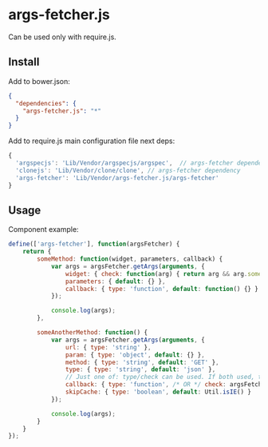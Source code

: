args-fetcher.js
===============

Can be used only with require.js.

Install
---

Add to bower.json:

```json
{
  "dependencies": {
    "args-fetcher.js": "*"
  }
}
```

Add to require.js main configuration file next deps:

```js
{
  'argspecjs': 'Lib/Vendor/argspecjs/argspec',  // args-fetcher dependency
  'clonejs': 'Lib/Vendor/clone/clone', // args-fetcher dependency
  'args-fetcher': 'Lib/Vendor/args-fetcher.js/args-fetcher'
}
```

Usage
--

Component example:

```js
define(['args-fetcher'], function(argsFetcher) {
	return {
		someMethod: function(widget, parameters, callback) {
			var args = argsFetcher.getArgs(arguments, {
				widget: { check: function(arg) { return arg && arg.someMethodExists; } },
				parameters: { default: {} },
				callback: { type: 'function', default: function() {} }
			});

			console.log(args);
		},

		someAnotherMethod: function() {
			var args = argsFetcher.getArgs(arguments, {
				url: { type: 'string' },
				param: { type: 'object', default: {} },
				method: { type: 'string', default: 'GET' },
				type: { type: 'string', default: 'json' },
				// Just one of: type/check can be used. If both used, then error will be thrown
				callback: { type: 'function', /* OR */ check: argsFetcher.isCallback, default: function() {} },
				skipCache: { type: 'boolean', default: Util.isIE() }
			});

			console.log(args);
		}
	}
});
```
